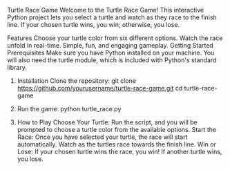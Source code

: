 Turtle Race Game
Welcome to the Turtle Race Game! This interactive Python project lets you select a turtle and watch as they race to the finish line. If your chosen turtle wins, you win; otherwise, you lose.

Features
    Choose your turtle color from six different options.
    Watch the race unfold in real-time.
    Simple, fun, and engaging gameplay.
    Getting Started
    Prerequisites
    Make sure you have Python installed on your machine. You will also need the turtle module, which is included with Python's standard library.

1. Installation
    Clone the repository:
      git clone https://github.com/yourusername/turtle-race-game.git
      cd turtle-race-game
2. Run the game:
  python turtle_race.py
  
3. How to Play
    Choose Your Turtle:
      Run the script, and you will be prompted to choose a turtle color from the available options.
    Start the Race:
      Once you have selected your turtle, the race will start automatically.
      Watch as the turtles race towards the finish line.
    Win or Lose:
      If your chosen turtle wins the race, you win!
      If another turtle wins, you lose.
